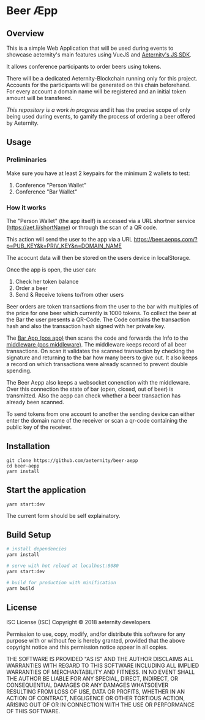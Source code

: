 # Beer Æpp

## Overview

This is a simple Web Application that will be used during events to showcase aeternity's main features using VueJS and [Aeternity's JS SDK](https://github.com/aeternity/aepp-sdk-js).

It allows conference participants to order beers using tokens.

There will be a dedicated Aeternity-Blockchain running only for this project. Accounts for the participants will be generated on this chain beforehand. For every account a domain name will be registered and an initial token amount will be transfered.

*This repository is a work in progress* and it has the precise scope of only being used during events, to gamify the process of ordering a beer offered by Aeternity.

## Usage

### Preliminaries

Make sure you have at least 2 keypairs for the minimum 2 wallets to test:
1. Conference "Person Wallet"
2. Conference "Bar Wallet"


### How it works

The "Person Wallet" (the app itself) is accessed via a URL shortner service (https://aet.li/shortName) or through the scan of a QR code.

This action will send the user to the app via a URL
https://beer.aepps.com/?p=PUB_KEY&k=PRIV_KEY&n=DOMAIN_NAME

The acocunt data will then be stored on the users device in localStorage.

Once the app is open, the user can:

1. Check her token balance
2. Order a beer
3. Send & Receive tokens to/from other users

Beer orders are token transactions from the user to the bar with multiples of the price for one beer which currently is 1000 tokens. To collect the beer at the Bar the user presents a QR-Code. The Code contains the transaction hash and also the transaction hash signed with her private key.

The [Bar App (pos app)](https://github.com/aeternity/pos-aepp) then scans the code and forwards the Info to the [middleware (pos middleware)](https://github.com/aeternity/pos-middleware). The middleware keeps record of all beer transactions. On scan it validates the scanned transaction by checking the signature and returning to the bar how many beers to give out. It also keeps a record on which transactions were already scanned to prevent double spending.

The Beer Aepp also keeps a websocket conenction with the middleware. Over this connection the state of bar (open, closed, out of beer) is transmitted. Also the aepp can check whether a beer transaction has already been scanned.

To send tokens from one account to another the sending device can either enter the domain name of the receiver or scan a qr-code containing the public key of the receiver.

## Installation

```
git clone https://github.com/aeternity/beer-aepp
cd beer-aepp
yarn install
```


## Start the application

```
yarn start:dev
```

The current form should be self explainatory.

## Build Setup

``` bash
# install dependencies
yarn install

# serve with hot reload at localhost:8080
yarn start:dev

# build for production with minification
yarn build
```

## License

ISC License (ISC)
Copyright © 2018 aeternity developers

Permission to use, copy, modify, and/or distribute this software for any purpose
with or without fee is hereby granted, provided that the above copyright notice
and this permission notice appear in all copies.

THE SOFTWARE IS PROVIDED "AS IS" AND THE AUTHOR DISCLAIMS ALL WARRANTIES WITH
REGARD TO THIS SOFTWARE INCLUDING ALL IMPLIED WARRANTIES OF MERCHANTABILITY AND
FITNESS. IN NO EVENT SHALL THE AUTHOR BE LIABLE FOR ANY SPECIAL, DIRECT,
INDIRECT, OR CONSEQUENTIAL DAMAGES OR ANY DAMAGES WHATSOEVER RESULTING FROM LOSS
OF USE, DATA OR PROFITS, WHETHER IN AN ACTION OF CONTRACT, NEGLIGENCE OR OTHER
TORTIOUS ACTION, ARISING OUT OF OR IN CONNECTION WITH THE USE OR PERFORMANCE OF
THIS SOFTWARE.

